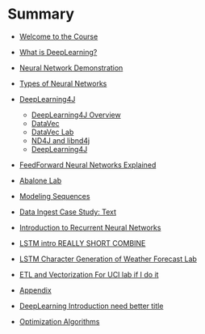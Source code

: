 # Summary

* [Welcome to the Course](Introduction/01.md)


* [What is DeepLearning?](What_is_deep_learning/01.md)


* [Neural Network Demonstration](Simplest_network_Lab_intro/01.md)


* [Types of Neural Networks](Neural_Network_Types/01.md)


* [DeepLearning4J](DL4J_overview/README.md)
  * [DeepLearning4J Overview](DL4J_overview/DeepLearning4J.md)
  * [DataVec](DL4J_overview/DataVec.md)
  * [DataVec Lab](DL4J_overview/DataVecLab.md)
  * [ND4J and libnd4j](DL4J_overview/ND4J.md)
  * [DeepLearning4J](DL4J_overview/DeepLearning4J.md)
   

* [FeedForward Neural Networks Explained](Neural_networks_explained/01.md)


* [Abalone Lab ](Abalone_intro/01.md)


* [Modeling Sequences](Modeling_sequences/01.md)


* [Data Ingest Case Study: Text](Data_Ingest_Case_Study_Text/01.md)




* [Introduction to Recurrent Neural Networks](Intro_to_Recurrent_Neural_Networks/01.md)


<!--
* [Recurrent Neural Networks and Time Series](Recurrent_Neural_Networks/01.md)
-->	

* [LSTM intro REALLY SHORT COMBINE ](LSTM/01.md)


*  [LSTM Character Generation of Weather Forecast Lab](Weather_Forecast_lab/01.md)


* [ETL and Vectorization For UCI lab if I do it](ETL_Vectorization/01.md)



* [Appendix](Appendix/01.md)


<!-- Josh's content  Good activation functions, choosing a network -->
* [DeepLearning Introduction need better title](DeepLearning_Intro/01.md)


<!-- Stuff from Hinton on SGD -->
* [Optimization Algorithms](Optimization_algorithms/01.md)



<!--
* [Chapter 1](Introduction/README.md)
	* [About this Course](Introduction/01.md)


* [Chapter 2](Introduction_to_machine_learning/README.md)
	* [Introduction to machine learning](Introduction_to_machine_learning/01.md)



* [Chapter 3](DL4J_overview/README.md)
	* [DL4J Overview](DL4J_overview/01.md)


* [Chapter 4](DeepLearning_Intro/README.md)
	* [DeepLearning_Intro](DeepLearning_Intro/01.md)
	

* [Chapter 5](Recurrent_Neural_Networks/README.md)
	* [Recurrent Neural Networks](Recurrent_Neural_Networks/01.md)
	

* [Chapter 6](ETL_Vectorization/README.md)
	* [Recurrent Neural Networks](ETL_Vectorization/01.md)


* [Chapter 7](Data_Ingest_Case_Study_Text/README.md)
	* [Data Ingest Case Study: Text](Data_Ingest_Case_Study_Text/01.md)


* [CHapter 8](buildingRNN_applications/README.md)
	* [Building RNN Applications](buildingRNN_applications/01.md)

-->
